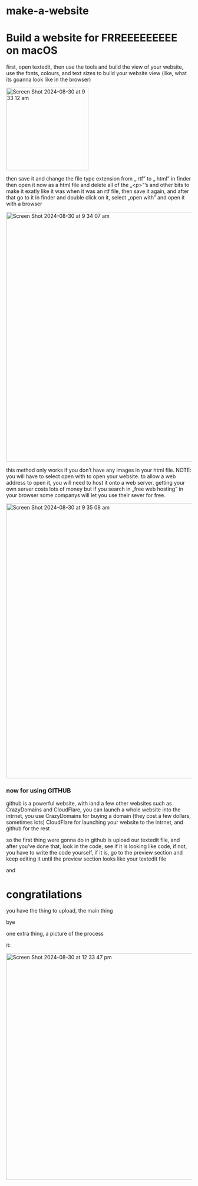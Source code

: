 # make-a-website
<!DOCTYPE html PUBLIC "-//W3C//DTD HTML 4.01//EN" "http://www.w3.org/TR/html4/strict.dtd">
<html>
<head>
  <meta http-equiv="Content-Type" content="text/html; charset=utf-8">
  <meta http-equiv="Content-Style-Type" content="text/css">
  <meta name="Generator" content="Cocoa HTML Writer">
  <meta name="CocoaVersion" content="1671.6">
</head>
<body>
<h1>Build a website for FRREEEEEEEEE on macOS</h1>
<p>first, open textedit, then use the tools and build the view of your website, use the fonts, colours, and text sizes to build your website view (like, what its goanna look like in the browser)</p>
  <img width="223" alt="Screen Shot 2024-08-30 at 9 33 12 am" src="https://github.com/user-attachments/assets/eb97cbb5-f94c-4a20-af24-133ba09db010">
 <p>then save it and change the file type extension from „.rtf” to „.html” in finder then open it now as a html file and delete all of the „&lt;p&gt;”’s and other bits to make it exatly like it was when it was an rtf file, then save it again, and after that go to it in finder and double click on it, select „open with” and open it with a browser</p>
  <img width="675" alt="Screen Shot 2024-08-30 at 9 34 07 am" src="https://github.com/user-attachments/assets/12f93926-7262-4661-89a5-522e64870f8f">
<p> this method only works if you don’t have any images in your html file. NOTE: you will have to select open with to open your website. to allow a web address to open it, you will need to host it onto a web server. getting your own server costs lots of money but if you search in „free web hosting” in your browser some companys will let you use their sever for free.</p>
  <img width="743" alt="Screen Shot 2024-08-30 at 9 35 08 am" src="https://github.com/user-attachments/assets/fb261b87-ca06-4d59-a077-555497d9be72">
  <h3>now for using GITHUB</h3>
  <p>github is a powerful website, with iand a few other websites such as CrazyDomains and CloudFlare, you can launch a whole website into the intrnet, you use CrazyDomains for buying a domain (they cost a few dollars, sometimes lots) CloudFlare for launching your website to the intrnet, and github for the rest</p>
  <p>so the first thing were gonna do in github is upload our textedit file, and after you've done that, look in the code, see if it is looking like code, if not, you have to write the code yourself, if it is, go to the preview section and keep editing it until the preview section looks like your textedit file</p>
  <p>and </p> 
  <h1>congratilations</h1>
  <p>you have the thing to upload, the main thing</p>
   <p>bye</p>
  <p>one extra thing, a picture of the process<p>
  <p>it:</p>
  <img width="612" alt="Screen Shot 2024-08-30 at 12 33 47 pm" src="https://github.com/user-attachments/assets/aecf106b-fe58-4447-89a4-daaf3d8da992">
</body>
</html>

